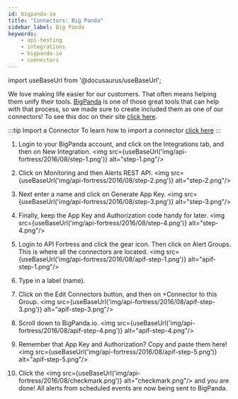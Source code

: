```yaml
---
id: bigpanda-io
title: "Connectors: Big Panda"
sidebar_label: Big Panda
keywords:
    - api-testing
    - integrations
    - bigpanda-io
    - connectors
---
```


import useBaseUrl from '@docusaurus/useBaseUrl';

We love making life easier for our customers. That often means helping them unify their tools. [BigPanda](http://bigpanda.io) is one of those great tools that can help with that process, so we made sure to create included them as one of our connectors! To see this doc on their site [click here](https://www.bigpanda.io/docs/display/FAQS/Integrating+with+API+Fortress).  

:::tip Import a Connector
To learn how to import a connector [click here](/api-testing/on-prem/integrations/add-new-connector) 
:::

1. Login to your BigPanda account, and click on the Integrations tab, and then on New Integration.
   <img src={useBaseUrl('img/api-fortress/2016/08/step-1.png')} alt="step-1.png"/>
2. Click on Monitoring and then Alerts REST API. 
   <img src={useBaseUrl('img/api-fortress/2016/08/step-2.png')} alt="step-2.png"/>
3. Next enter a name and click on Generate App Key. 
   <img src={useBaseUrl('img/api-fortress/2016/08/step-3.png')} alt="step-3.png"/>
4. Finally, keep the App Key and Authorization code handy for later. 
   <img src={useBaseUrl('img/api-fortress/2016/08/step-4.png')} alt="step-4.png"/>
5. Login to API Fortress and click the gear icon. Then click on Alert Groups. This is where all the connectors are located. 
   <img src={useBaseUrl('img/api-fortress/2016/08/apif-step-1.png')} alt="apif-step-1.png"/>
6. Type in a label (name).
7. Click on the Edit Connectors button, and then on +Connector to this Group. 
   <img src={useBaseUrl('img/api-fortress/2016/08/apif-step-3.png')} alt="apif-step-3.png"/>
8. Scroll down to BigPanda.io. 
   <img src={useBaseUrl('img/api-fortress/2016/08/apif-step-4.png')} alt="apif-step-4.png"/>
9. Remember that App Key and Authorization? Copy and paste them here! 
   <img src={useBaseUrl('img/api-fortress/2016/08/apif-step-5.png')} alt="apif-step-5.png"/>

10. Click the <img src={useBaseUrl('img/api-fortress/2016/08/checkmark.png')} alt="checkmark.png"/> and you are done! All alerts from scheduled events are now being sent to BigPanda.
